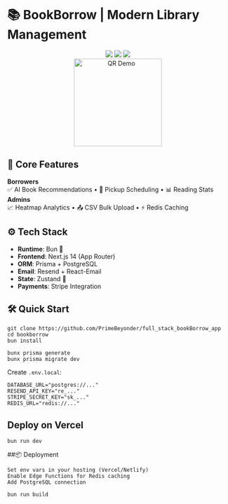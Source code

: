 # 📚 BookBorrow | Modern Library Management

<div align="center">
  <img src="https://img.shields.io/badge/Bun-🍞-black?style=for-the-badge&logo=bun">
  <img src="https://img.shields.io/badge/Next.js-14-000?style=for-the-badge&logo=next.js">
  <img src="https://img.shields.io/badge/PostgreSQL-316192?style=for-the-badge&logo=postgresql">
  <br>
  <img width="200" src="https://github.com/yourusername/bookborrow/assets/.../qrcode-animation.gif" alt="QR Demo">
</div>

## 🚀 Core Features
**Borrowers**  
✅ AI Book Recommendations • 📅 Pickup Scheduling • 📊 Reading Stats  
**Admins**  
📈 Heatmap Analytics • 📤 CSV Bulk Upload • ⚡ Redis Caching

## ⚙️ Tech Stack
- **Runtime**: Bun 🍞
- **Frontend**: Next.js 14 (App Router)
- **ORM**: Prisma + PostgreSQL
- **Email**: Resend + React-Email
- **State**: Zustand 🐻
- **Payments**: Stripe Integration

## 🛠️ Quick Start

```
git clone https://github.com/PrimeBeyonder/full_stack_bookBorrow_app
cd bookborrow
bun install
```

```
bunx prisma generate
bunx prisma migrate dev
```
Create `.env.local`:

```env
DATABASE_URL="postgres://..."
RESEND_API_KEY="re_..."
STRIPE_SECRET_KEY="sk_..."
REDIS_URL="redis://..."
```

## Deploy on Vercel
```bun run dev```

##📦 Deployment
```
Set env vars in your hosting (Vercel/Netlify)
Enable Edge Functions for Redis caching
Add PostgreSQL connection
```
```bun run build```
